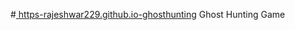 #[ https-rajeshwar229.github.io-ghosthunting](https://rajeshwar229.github.io/ghosthunting/)
Ghost Hunting Game
